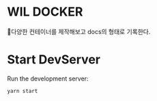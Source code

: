 # WIL DOCKER

📝다양한 컨테이너를 제작해보고 docs의 형태로 기록한다.

# Start DevServer

Run the development server:

```bash
yarn start
```
